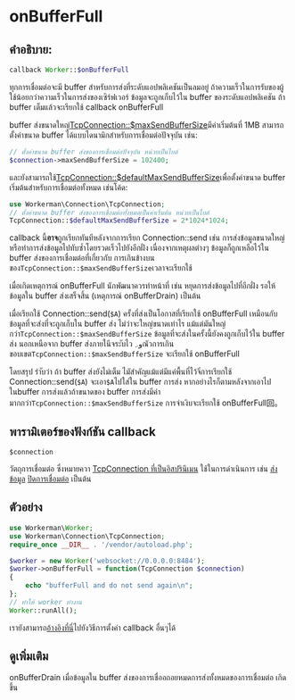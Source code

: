 # onBufferFull
## คำอธิบาย:
```php
callback Worker::$onBufferFull
```

ทุกการเชื่อมต่อจะมี buffer สำหรับการส่งที่ระดับแอปพลิเคชันเป็นลมอยู่ ถ้าความเร็วในการรับของผู้ใช้น้อยกว่าความเร็วในการส่งของเซิร์ฟเวอร์ ข้อมูลจะถูกเก็บไว้ใน buffer ของระดับแอปพลิเคชัน ถ้า buffer เต็มแล้วจะเรียกใช้ callback onBufferFull

buffer ส่งขนาดใหญ่[TcpConnection::$maxSendBufferSize](../tcp-connection/max-send-buffer-size.md)มีค่าเริ่มต้นที่ 1MB สามารถตั้งค่าขนาด buffer ได้แบบไดนามิกสำหรับการเชื่อมต่อปัจจุบัน เช่น:
```php
// ตั้งค่าขนาด buffer ส่งของการเชื่อมต่อปัจจุบัน หน่วยเป็นไบต์
$connection->maxSendBufferSize = 102400;
```
และยังสามารถใช้[TcpConnection::$defaultMaxSendBufferSize](../tcp-connection/default-max-send-buffer-size.md)เพื่อตั้งค่าขนาด buffer เริ่มต้นสำหรับการเชื่อมต่อทั้งหมด เช่นโค้ด:
```php
use Workerman\Connection\TcpConnection;
// ตั้งค่าขนาด buffer ส่งของการเชื่อมต่อทั้งหมดเป็นค่าเริ่มต้น หน่วยเป็นไบต์
TcpConnection::$defaultMaxSendBufferSize = 2*1024*1024;
```

callback นี้**อาจ**ถูกเรียกทันทีหลังจากการเรียก Connection::send เช่น การส่งข้อมูลขนาดใหญ่หรือทำการส่งข้อมูลไปทับซ้ำโดยรวดเร็วไปยังอีกฝั่ง เนื่องจากเหตุผลต่างๆ ข้อมูลก็ถูกเหลือไว้ใน buffer ส่งของการเชื่อมต่อที่เกี่ยวกับ การเกินข้างบนของ```TcpConnection::$maxSendBufferSize```เวลาจะเรียกใช้

เมื่อเกิดเหตุการณ์ onBufferFull นักพัฒนาควรทำหน้าที่ เช่น หยุดการส่งข้อมูลไปที่อีกฝั่ง รอให้ข้อมูลใน buffer ส่งเสร็จสิ้น (เหตุการณ์ onBufferDrain) เป็นต้น

เมื่อเรียกใช้ Connection::send(`$A`) ครั้งที่ส่งเป็นโอกาสที่เรียกใช้ onBufferFull เหมือนกับข้อมูลที่จะส่งที่จะถูกเก็บใน buffer ส่ง ไม่ว่าจะใหญ่ขนาดเท่าไร แม้แต่มันใหญ่กว่า`TcpConnection::$maxSendBufferSize` ข้อมูลที่จะส่งในครั้งนี้ยังคงถูกเก็บไว้ใน buffer ส่ง นอกเหนือจาก buffer ส่งภายในีจระับไว و܇ณัวการเกินขอบเขต```TcpConnection::$maxSendBufferSize``` จะเรียกใช้ onBufferFull

โดยสรุป รำับว่า ถ้า buffer ส่งยังไม่เต็ม ไมัสำคัญแม้แต่มีแค่พื้นที่ไว้จิ่การเรียกใช้ Connection::send(```$A```) จะเอา```$A```ไปใส่ใน buffer การส่ง หากอย่างไรก็ตามหลังจากเอาไปในbuffer การส่งแล้วถ้าขนาดของ buffer การส่งมีค่ามากกว่า```TcpConnection::$maxSendBufferSize``` การจําเงิบจะเรียกใช้ onBufferFull回。

## พารามิเตอร์ของฟังก์ชัน callback

 ``` $connection ```

วัตถุการเชื่อมต่อ ซึ่งหมายควา  [TcpConnection ที่เป็นอิสปรินึเมน](../tcp-connection.md)  ใช้ในการดําเนินการ เช่น [ส่งข้อมูล](../tcp-connection/send.md) [ปิดการเชื่อมต่อ](../tcp-connection/close.md) เป็นต้น

## ตัวอย่าง

```php
use Workerman\Worker;
use Workerman\Connection\TcpConnection;
require_once __DIR__ . '/vendor/autoload.php';

$worker = new Worker('websocket://0.0.0.0:8484');
$worker->onBufferFull = function(TcpConnection $connection)
{
    echo "bufferFull and do not send again\n";
};
// ทำให้ worker ทำงาน
Worker::runAll();
```

เรายังสามารถ[อ้างอิงที่นี่](../faq/callback_methods.md)ไปยังวิธีการตั้งค่า callback อื่นๆได้

## ดูเพิ่มเติม
onBufferDrain เมื่อข้อมูลใน buffer ส่งของการเชื่ออถอยหมดการส่งทั้งหมดของการเชื่อมต่อ เกิดขึ้น
